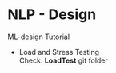 # NLP - Design
ML-design Tutorial

<ul>
    <li>
        Load and Stress Testing <br>
        Check: <b>LoadTest</b> git folder
    </li>
</ul>